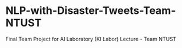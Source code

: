 # NLP-with-Disaster-Tweets-Team-NTUST
Final Team Project for AI Laboratory (KI Labor) Lecture - Team NTUST

